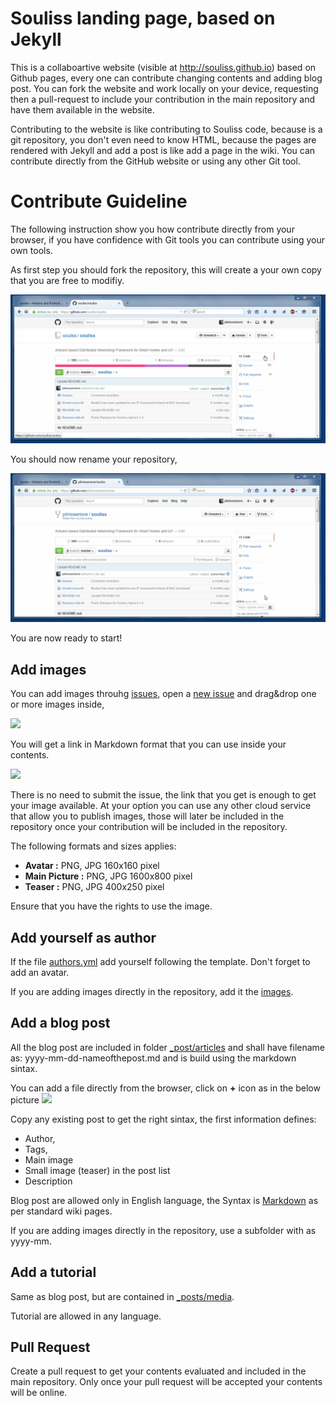 # Souliss landing page, based on Jekyll

This is a collaboartive website (visible at http://souliss.github.io) based on Github pages, every one can contribute changing contents and adding blog post. You can fork the website and work locally on your device, requesting then a pull-request to include your contribution in the main repository and have them available in the website.

Contributing to the website is like contributing to Souliss code, because is a git repository, you don't even need to know HTML, because the pages are rendered with Jekyll and add a post is like add a page in the wiki.
You can contribute directly from the GitHub website or using any other Git tool.

# Contribute Guideline

The following instruction show you how contribute directly from your browser, if you have confidence with Git tools you can contribute using your own tools.

As first step you should fork the repository, this will create a your own copy that you are free to modifiy.

![](https://github.com/souliss/wiki-images/raw/master/gitguide/1_forkrepo.gif)

You should now rename your repository,

![](https://github.com/souliss/wiki-images/raw/master/gitguide/2_renamerepo.gif)

You are now ready to start!

## Add images

You can add images throuhg [issues](https://github.com/souliss/souliss.github.io/issues), open a [new issue](https://github.com/souliss/souliss.github.io/issues/new) and drag&drop one or more images inside,

![](http://souliss.github.io/images/AddImage_1.jpg)

You will get a link in Markdown format that you can use inside your contents.

![](http://souliss.github.io/images/AddImage_2.jpg)

There is no need to submit the issue, the link that you get is enough to get your image available. At your option you can use any other cloud service that allow you to publish images, those will later be included in the repository once your contribution will be included in the repository.

The following formats and sizes applies:

* **Avatar :** PNG, JPG 160x160 pixel
* **Main Picture :** PNG, JPG 1600x800 pixel
* **Teaser :** PNG, JPG 400x250 pixel

Ensure that you have the rights to use the image.

## Add yourself as author

If the file [authors.yml](https://github.com/souliss/souliss.github.io/blob/master/_data/authors.yml) add yourself following the template. Don't forget to add an avatar.

If you are adding images directly in the repository, add it the [images](folder).

## Add a blog post

All the blog post are included in folder [_post/articles](https://github.com/souliss/souliss.github.io/tree/master/_posts/articles) and shall have filename as:
yyyy-mm-dd-nameofthepost.md and is build using the markdown sintax.

You can add a file directly from the browser, click on **+** icon as in the below picture
![](http://souliss.github.io/images/AddFile.jpg)

Copy any existing post to get the right sintax, the first information defines:

* Author,
* Tags,
* Main image
* Small image (teaser) in the post list
* Description

Blog post are allowed only in English language, the Syntax is [Markdown](https://guides.github.com/features/mastering-markdown/) as per standard wiki pages.

If you are adding images directly in the repository, use a subfolder with as yyyy-mm.

## Add a tutorial

Same as blog post, but are contained in [_posts/media](https://github.com/souliss/souliss.github.io/tree/master/_posts/media).

Tutorial are allowed in any language.

## Pull Request

Create a pull request to get your contents evaluated and included in the main repository. Only once your pull request will be accepted your contents will be online.
